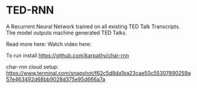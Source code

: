 # TED-RNN
A Recurrent Neural Network trained on all existing TED Talk Transcripts. 
The model outputs machine generated TED Talks.

Read more here: 
Watch video here: 

To run install https://github.com/karpathy/char-rnn

char-rnn cloud setup: https://www.terminal.com/snapshot/f62c5d8da1ba23cae50c55307890259a57e463492d68bb9028d375e95d666a7a

